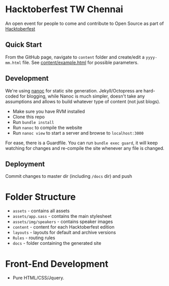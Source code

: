 # Hacktoberfest TW Chennai

An open event for people to come and contribute to Open Source as part of [Hacktoberfest](https://hacktoberfest.digitalocean.com)

## Quick Start

From the GitHub page, navigate to `content` folder and create/edit a `yyyy-mm.html` file. See [content/example.html](content/example.html) for possible parameters.

## Development

We're using [nanoc](//nanoc.ws) for static site generation. Jekyll/Octopress are hard-coded for blogging, while Nanoc is much simpler, doesn't take any assumptions and allows to build whatever type of content (not just blogs).

* Make sure you have RVM installed
* Clone this repo
* Run `bundle install`
* Run `nanoc` to compile the website
* Run `nanoc view` to start a server and browse to `localhost:3000`

For ease, there is a Guardfile. You can run `bundle exec guard`, it will keep watching for changes and re-compile the site whenever any file is changed.

## Deployment

Commit changes to master dir (including `/docs` dir) and push

# Folder Structure

* `assets` - contains all assets
* `assets/app.sass` - contains the main stylesheet
* `assets/img/speakers` - contains speaker images
* `content` - content for each Hacktoberfest edition
* `layouts` - layouts for default and archive versions
* `Rules` - routing rules
* `docs` - folder containing the generated site

# Front-End Development

* Pure HTML/CSS/Jquery.